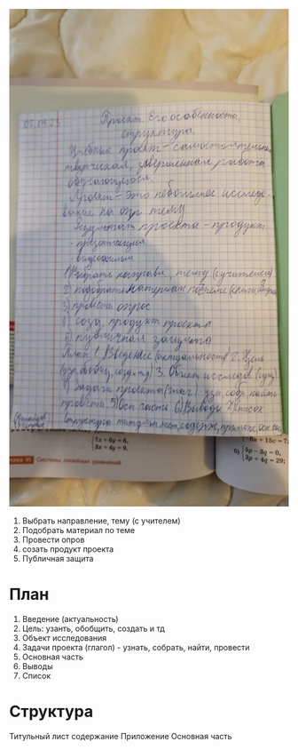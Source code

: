 ![](photo_2023-05-08_16-14-34.jpg)

1. Выбрать направление, тему (с учителем)
2. Подобрать материал по теме
3. Провести опров
4. созать продукт проекта
5. Публичная защита

# План
1. Введение (актуальность)
2. Цель: узанть, обобщить, создать и тд
3. Объект исследования
4. Задачи проекта (глагол) - узнать, собрать, найти, провести
5. Основная часть
6. Выводы
7. Список

# Структура
Титульный лист
содержание
Приложение
Основная часть
